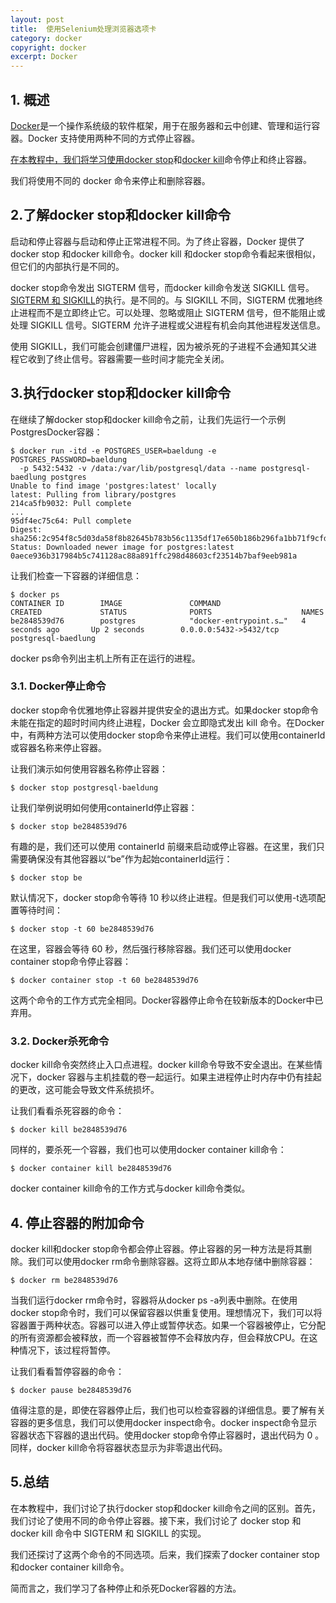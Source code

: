 ```yaml
---
layout: post
title:  使用Selenium处理浏览器选项卡
category: docker
copyright: docker
excerpt: Docker
---
```


## 1. 概述

[Docker](https://www.baeldung.com/ops/docker-guide)是一个操作系统级的软件框架，用于在服务器和云中创建、管理和运行容器。Docker 支持使用两种不同的方式停止容器。

[在本教程中，我们将学习使用docker stop](https://docs.docker.com/engine/reference/commandline/stop/)和[docker kill](https://docs.docker.com/engine/reference/commandline/kill/)命令停止和终止容器。

我们将使用不同的 docker 命令来停止和删除容器。

## 2.了解docker stop和docker kill命令

启动和停止容器与启动和停止正常进程不同。为了终止容器，Docker 提供了docker stop 和docker kill命令。docker kill 和docker stop命令看起来很相似，但它们的内部执行是不同的。

docker stop命令发出 SIGTERM 信号，而docker kill命令发送 SIGKILL 信号。[SIGTERM 和 SIGKILL](https://www.baeldung.com/linux/sigint-and-other-termination-signals)的执行。是不同的。与 SIGKILL 不同，SIGTERM 优雅地终止进程而不是立即终止它。可以处理、忽略或阻止 SIGTERM 信号，但不能阻止或处理 SIGKILL 信号。SIGTERM 允许子进程或父进程有机会向其他进程发送信息。

使用 SIGKILL，我们可能会创建僵尸进程，因为被杀死的子进程不会通知其父进程它收到了终止信号。容器需要一些时间才能完全关闭。

## 3.执行docker stop和docker kill命令

在继续了解docker stop和docker kill命令之前，让我们先运行一个示例 PostgresDocker容器：

```shell
$ docker run -itd -e POSTGRES_USER=baeldung -e POSTGRES_PASSWORD=baeldung
  -p 5432:5432 -v /data:/var/lib/postgresql/data --name postgresql-baedlung postgres
Unable to find image 'postgres:latest' locally
latest: Pulling from library/postgres
214ca5fb9032: Pull complete 
...
95df4ec75c64: Pull complete 
Digest: sha256:2c954f8c5d03da58f8b82645b783b56c1135df17e650b186b296fa1bb71f9cfd
Status: Downloaded newer image for postgres:latest
0aece936b317984b5c741128ac88a891ffc298d48603cf23514b7baf9eeb981a
```

让我们检查一下容器的详细信息：

```shell
$ docker ps
CONTAINER ID        IMAGE               COMMAND                  CREATED             STATUS              PORTS                    NAMES
be2848539d76        postgres            "docker-entrypoint.s…"   4 seconds ago       Up 2 seconds        0.0.0.0:5432->5432/tcp   postgresql-baedlung
```

docker ps命令列出主机上所有正在运行的进程。

### 3.1. Docker停止命令

docker stop命令优雅地停止容器并提供安全的退出方式。如果docker stop命令未能在指定的超时时间内终止进程，Docker 会立即隐式发出 kill 命令。在Docker中，有两种方法可以使用docker stop命令来停止进程。我们可以使用containerId或容器名称来停止容器。

让我们演示如何使用容器名称停止容器：

```shell
$ docker stop postgresql-baeldung
```

让我们举例说明如何使用containerId停止容器：

```shell
$ docker stop be2848539d76
```

有趣的是，我们还可以使用 containerId 前缀来启动或停止容器。在这里，我们只需要确保没有其他容器以“be”作为起始containerId运行：

```shell
$ docker stop be
```

默认情况下，docker stop命令等待 10 秒以终止进程。但是我们可以使用-t选项配置等待时间：

```shell
$ docker stop -t 60 be2848539d76
```

在这里，容器会等待 60 秒，然后强行移除容器。我们还可以使用docker container stop命令停止容器：

```shell
$ docker container stop -t 60 be2848539d76
```

这两个命令的工作方式完全相同。Docker容器停止命令在较新版本的Docker中已弃用。

### 3.2. Docker杀死命令

docker kill命令突然终止入口点进程。docker kill命令导致不安全退出。在某些情况下，docker 容器与主机挂载的卷一起运行。如果主进程停止时内存中仍有挂起的更改，这可能会导致文件系统损坏。

让我们看看杀死容器的命令：

```shell
$ docker kill be2848539d76
```

同样的，要杀死一个容器，我们也可以使用docker container kill命令：

```shell
$ docker container kill be2848539d76
```

docker container kill命令的工作方式与docker kill命令类似。

## 4. 停止容器的附加命令

docker kill和docker stop命令都会停止容器。停止容器的另一种方法是将其删除。我们可以使用docker rm命令删除容器。这将立即从本地存储中删除容器：

```shell
$ docker rm be2848539d76
```

当我们运行docker rm命令时，容器将从docker ps -a列表中删除。在使用docker stop命令时，我们可以保留容器以供重复使用。理想情况下，我们可以将容器置于两种状态。容器可以进入停止或暂停状态。如果一个容器被停止，它分配的所有资源都会被释放，而一个容器被暂停不会释放内存，但会释放CPU。在这种情况下，该过程将暂停。

让我们看看暂停容器的命令：

```shell
$ docker pause be2848539d76
```

值得注意的是，即使在容器停止后，我们也可以检查容器的详细信息。要了解有关容器的更多信息，我们可以使用docker inspect命令。docker inspect命令显示容器状态下容器的退出代码。使用docker stop命令停止容器时，退出代码为 0 。同样，docker kill命令将容器状态显示为非零退出代码。

## 5.总结

在本教程中，我们讨论了执行docker stop和docker kill命令之间的区别。首先，我们讨论了使用不同的命令停止容器。接下来，我们讨论了 docker stop 和 docker kill 命令中 SIGTERM 和 SIGKILL 的实现。

我们还探讨了这两个命令的不同选项。后来，我们探索了docker container stop和docker container kill命令。

简而言之，我们学习了各种停止和杀死Docker容器的方法。
